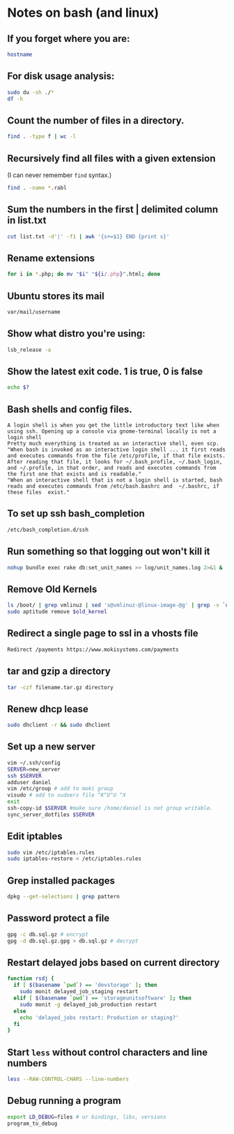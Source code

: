 # Notes on bash (and linux)

## If you forget where you are:

```bash
hostname
```

## For disk usage analysis:

```bash
sudo du -sh ./*
df -h
```

## Count the number of files in a directory.

```bash
find . -type f | wc -l
```
## Recursively find all files with a given extension

(I can never remember `find` syntax.)

```bash
find . -name *.rabl
```

## Sum the numbers in the first | delimited column in list.txt

```bash
cut list.txt -d'|' -f1 | awk '{s+=$1} END {print s}'
```

## Rename extensions

```bash
for i in *.php; do mv "$i" "${i/.php}".html; done
```

## Ubuntu stores its mail

```bash
var/mail/username
```

## Show what distro you're using:

```bash
lsb_release -a
```

## Show the latest exit code. 1 is true, 0 is false

```bash
echo $?
```

## Bash shells and config files.

```
A login shell is when you get the little introductory text like when using ssh. Opening up a console via gnome-terminal locally is not a login shell
Pretty much everything is treated as an interactive shell, even scp.
"When bash is invoked as an interactive login shell ... it first reads and executes commands from the file /etc/profile, if that file exists. After reading that file, it looks for ~/.bash_profile, ~/.bash_login, and ~/.profile, in that order, and reads and executes commands from the first one that exists and is readable."
"When an interactive shell that is not a login shell is started, bash reads and executes commands from /etc/bash.bashrc and  ~/.bashrc, if these files  exist."
```

## To set up ssh bash_completion

```bash
/etc/bash_completion.d/ssh
```

## Run something so that logging out won't kill it

```bash
nohup bundle exec rake db:set_unit_names >> log/unit_names.log 2>&1 &
```

## Remove Old Kernels

```bash
ls /boot/ | grep vmlinuz | sed 's@vmlinuz-@linux-image-@g' | grep -v `uname -r`
sudo aptitude remove $old_kernel
```

## Redirect a single page to ssl in a vhosts file 

```bash
Redirect /payments https://www.mokisystems.com/payments
```

## tar and gzip a directory

```bash
tar -czf filename.tar.gz directory
```

## Renew dhcp lease

```bash
sudo dhclient -r && sudo dhclient
```

## Set up a new server

```bash
vim ~/.ssh/config
SERVER=new_server
ssh $SERVER
adduser daniel
vim /etc/group # add to moki group
visudo # add to sudoers file ^K^U^U ^X
exit
ssh-copy-id $SERVER #make sure /home/daniel is not group writable.
sync_server_dotfiles $SERVER
```

## Edit iptables

```bash
sudo vim /etc/iptables.rules
sudo iptables-restore < /etc/iptables.rules
```

## Grep installed packages

```bash
dpkg --get-selections | grep pattern
```

## Password protect a file

```bash
gpg -c db.sql.gz # encrypt
gpg -d db.sql.gz.gpg > db.sql.gz # decrypt
```

## Restart delayed jobs based on current directory

```sh
function rsdj {
  if [ $(basename `pwd`) == 'devstorage' ]; then
    sudo monit delayed_job_staging restart
  elif [ $(basename `pwd`) == 'storageunitsoftware' ]; then
    sudo monit -g delayed_job_production restart
  else
    echo 'delayed_jobs restart: Production or staging?'
  fi
}
```

## Start `less` without control characters and line numbers 

```sh
less --RAW-CONTROL-CHARS --line-numbers
```

## Debug running a program

```sh
export LD_DEBUG=files # or bindings, libs, versions
program_to_debug
```

